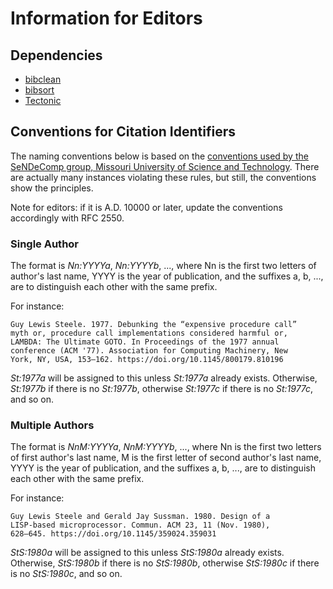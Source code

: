 # Information for Editors

## Dependencies

- [bibclean](https://ctan.org/pkg/bibclean)
- [bibsort](https://ctan.org/pkg/bibsort)
- [Tectonic](https://tectonic-typesetting.github.io/)

## Conventions for Citation Identifiers

The naming conventions below is based on the [conventions used by the SeNDeComp
group, Missouri University of Science and Technology][conv]. There are actually
many instances violating these rules, but still, the conventions show the
principles.

Note for editors: if it is A.D. 10000 or later, update the conventions
accordingly with RFC 2550.

[conv]: https://web.mst.edu/~sendecomp/docs/conventions_for_bibtex.pdf

### Single Author

The format is *Nn:YYYYa*, *Nn:YYYYb*, ..., where Nn is the first two letters of
author's last name, YYYY is the year of publication, and the suffixes a, b, ...,
are to distinguish each other with the same prefix.

For instance:

    Guy Lewis Steele. 1977. Debunking the “expensive procedure call”
    myth or, procedure call implementations considered harmful or,
    LAMBDA: The Ultimate GOTO. In Proceedings of the 1977 annual
    conference (ACM '77). Association for Computing Machinery, New
    York, NY, USA, 153–162. https://doi.org/10.1145/800179.810196

*St:1977a* will be assigned to this unless *St:1977a* already exists.
Otherwise, *St:1977b* if there is no *St:1977b*, otherwise *St:1977c* if there
is no *St:1977c*, and so on.

### Multiple Authors

The format is *NnM:YYYYa*, *NnM:YYYYb*, ..., where Nn is the first two letters
of first author's last name, M is the first letter of second author's last name,
YYYY is the year of publication, and the suffixes a, b, ..., are to distinguish
each other with the same prefix.

For instance:

    Guy Lewis Steele and Gerald Jay Sussman. 1980. Design of a
    LISP-based microprocessor. Commun. ACM 23, 11 (Nov. 1980),
    628–645. https://doi.org/10.1145/359024.359031

*StS:1980a* will be assigned to this unless *StS:1980a* already exists.
Otherwise, *StS:1980b* if there is no *StS:1980b*, otherwise *StS:1980c* if
there is no *StS:1980c*, and so on.
